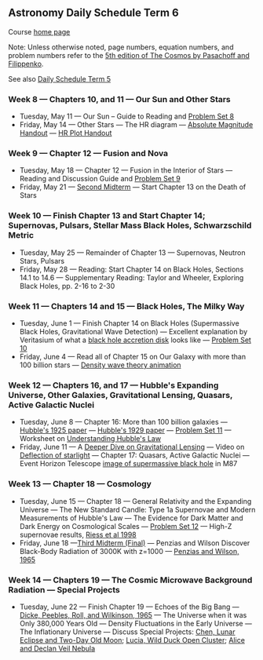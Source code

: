 ## Astronomy Daily Schedule Term 6

Course [home page](./)

Note: Unless otherwise noted, page numbers, equation numbers, and problem numbers refer to the [5th edition of The Cosmos by Pasachoff and Filippenko](https://www.amazon.com/Cosmos-Astronomy-New-Millennium/dp/1108431380).

See also [Daily Schedule Term 5](./daily_schedule_term_5.md)

### Week 8 &mdash; Chapters 10, and 11 &mdash; Our Sun and Other Stars

* Tuesday, May 11 &mdash; Our Sun &ndash; Guide to Reading and [Problem Set 8](./problem_sets/Astro-PS08.pdf)
* Friday, May 14 &mdash; Other Stars &mdash; The HR diagram &mdash; [Absolute Magnitude Handout](./resources/DistanceAndMagnitude/AstronomicalDistanceScalesAndAbsoluteMagnitude.pdf) &mdash; [HR Plot Handout](./resources/HRPlot/HRPlot.pdf)

### Week 9 &mdash; Chapter 12 &mdash; Fusion and Nova

* Tuesday, May 18 &mdash; Chapter 12 &mdash; Fusion in the Interior of Stars &mdash; Reading and Discussion Guide and [Problem Set 9](./problem_sets/Astro-PS09.pdf)
* Friday, May 21 &mdash; [Second Midterm](./exams/M2.pdf) &mdash; Start Chapter 13 on the Death of Stars

### Week 10 &mdash; Finish Chapter 13 and Start Chapter 14; Supernovas, Pulsars, Stellar Mass Black Holes, Schwarzschild Metric

* Tuesday, May 25 &mdash; Remainder of Chapter 13 &mdash; Supernovas, Neutron Stars, Pulsars
* Friday, May 28 &mdash; Reading: Start Chapter 14 on Black Holes, Sections 14.1 to 14.6 &mdash; Supplementary Reading: Taylor and Wheeler, Exploring Black Holes, pp. 2-16 to 2-30

### Week 11 &mdash; Chapters 14 and 15 &mdash; Black Holes, The Milky Way

* Tuesday, June 1 &mdash; Finish Chapter 14 on Black Holes (Supermassive Black Holes, Gravitational Wave Detection) &mdash; Excellent explanation by Veritasium of what a [black hole accretion disk](https://www.youtube.com/watch?v=zUyH3XhpLTo) looks like &mdash; [Problem Set 10](./problem_sets/Astro-PS10.pdf)
* Friday, June 4 &mdash; Read all of Chapter 15 on Our Galaxy with more than 100 billion stars &mdash; [Density wave theory animation](https://youtu.be/-jR3C_yA_G0)

### Week 12 &mdash; Chapters 16, and 17 &mdash; Hubble's Expanding Universe, Other Galaxies, Gravitational Lensing, Quasars, Active Galactic Nuclei

* Tuesday, June 8 &mdash; Chapter 16: More than 100 billion galaxies &mdash; [Hubble's 1925 paper](./resources/Hubble1925Paper.pdf) &mdash; [Hubble's 1929 paper](./resources/Hubble1929Paper.pdf) &mdash; [Problem Set 11](./problem_sets/Astro-PS11.pdf) &mdash; Worksheet on [Understanding Hubble's Law](./resources/UnderstandingHubblesLaw.pdf)
* Friday, June 11 &mdash; A [Deeper Dive on Gravitational Lensing](./resources/HarvardAstronomy202Lecture12Excerpt.pdf) &mdash; Video on [Deflection of starlight](https://youtu.be/HLxvq_M4218) &mdash; Chapter 17: Quasars, Active Galactic Nuclei &mdash; Event Horizon Telescope [image of supermassive black hole](https://youtu.be/S_GVbuddri8) in M87

### Week 13 &mdash; Chapter 18 &mdash; Cosmology 

* Tuesday, June 15 &mdash; Chapter 18 &mdash; General Relativity and the Expanding Universe &mdash; The New Standard Candle: Type 1a Supernovae and Modern Measurements of Hubble's Law &mdash; The Evidence for Dark Matter and Dark Energy on Cosmological Scales &mdash; [Problem Set 12](./problem_sets/Astro-PS12-WithSuperliminalJets.pdf) &mdash; High-Z supernovae results, [Riess et al 1998](/resources/RiessEtAl1998.pdf)
* Friday, June 18 &mdash;[Third Midterm (Final)](./exams/M3.pdf) &mdash; Penzias and Wilson Discover Black-Body Radiation of 3000K with z=1000 &mdash; [Penzias and Wilson, 1965](./resources/PenziasAndWilson.pdf)

### Week 14 &mdash; Chapters 19 &mdash; The Cosmic Microwave Background Radiation &mdash; Special Projects

* Tuesday, June 22 &mdash; Finish Chapter 19 &mdash; Echoes of the Big Bang &mdash; [Dicke, Peebles, Roll, and Wilkinson, 1965](./resources/DickePeeblesRollAndWilkinson.pdf) 
&mdash; The Universe when it was Only 380,000 Years Old &mdash; Density Fluctuations in the Early Universe &mdash; The Inflationary Universe &mdash; Discuss Special Projects: [Chen, Lunar Eclipse and Two-Day Old Moon](./projects/TwoDayOldMoon.html); [Lucia, Wild Duck Open Cluster](./projects/WildDuckCluster.html); [Alice and Declan Veil Nebula](./projects/VeilNebula.html)
